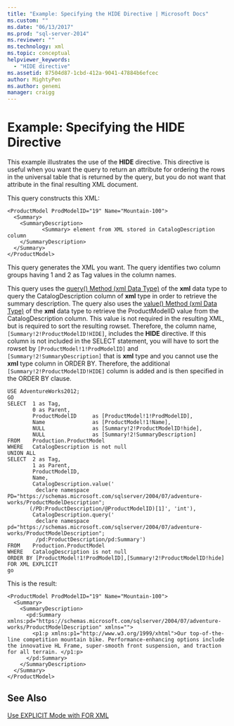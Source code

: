 ```yaml
---
title: "Example: Specifying the HIDE Directive | Microsoft Docs"
ms.custom: ""
ms.date: "06/13/2017"
ms.prod: "sql-server-2014"
ms.reviewer: ""
ms.technology: xml
ms.topic: conceptual
helpviewer_keywords: 
  - "HIDE directive"
ms.assetid: 87504d87-1cbd-412a-9041-47884b6efcec
author: MightyPen
ms.author: genemi
manager: craigg
---
```

# Example: Specifying the HIDE Directive
  This example illustrates the use of the **HIDE** directive. This directive is useful when you want the query to return an attribute for ordering the rows in the universal table that is returned by the query, but you do not want that attribute in the final resulting XML document.  
  
 This query constructs this XML:  
  
```  
<ProductModel ProdModelID="19" Name="Mountain-100">  
  <Summary>  
    <SummaryDescription>  
           <Summary> element from XML stored in CatalogDescription column  
    </SummaryDescription>  
  </Summary>  
</ProductModel>  
```  
  
 This query generates the XML you want. The query identifies two column groups having 1 and 2 as Tag values in the column names.  
  
 This query uses the [query() Method (xml Data Type)](/sql/t-sql/xml/query-method-xml-data-type) of the **xml** data type to query the CatalogDescription column of **xml** type in order to retrieve the summary description. The query also uses the [value() Method (xml Data Type)](/sql/t-sql/xml/value-method-xml-data-type) of the **xml** data type to retrieve the ProductModelID value from the CatalogDescription column. This value is not required in the resulting XML, but is required to sort the resulting rowset. Therefore, the column name, `[Summary!2!ProductModelID!HIDE]`, includes the **HIDE** directive. If this column is not included in the SELECT statement, you will have to sort the rowset by `[ProductModel!1!ProdModelID]` and `[Summary!2!SummaryDescription]` that is **xml** type and you cannot use the **xml** type column in ORDER BY. Therefore, the additional `[Summary!2!ProductModelID!HIDE]` column is added and is then specified in the ORDER BY clause.  
  
```  
USE AdventureWorks2012;  
GO  
SELECT  1 as Tag,  
        0 as Parent,  
        ProductModelID     as [ProductModel!1!ProdModelID],  
        Name               as [ProductModel!1!Name],  
        NULL               as [Summary!2!ProductModelID!hide],  
        NULL               as [Summary!2!SummaryDescription]  
FROM    Production.ProductModel  
WHERE   CatalogDescription is not null  
UNION ALL  
SELECT  2 as Tag,  
        1 as Parent,  
        ProductModelID,  
        Name,  
        CatalogDescription.value('  
         declare namespace PD="https://schemas.microsoft.com/sqlserver/2004/07/adventure-works/ProductModelDescription";  
       (/PD:ProductDescription/@ProductModelID)[1]', 'int'),  
        CatalogDescription.query('  
         declare namespace pd="https://schemas.microsoft.com/sqlserver/2004/07/adventure-works/ProductModelDescription";  
         /pd:ProductDescription/pd:Summary')  
FROM    Production.ProductModel  
WHERE   CatalogDescription is not null  
ORDER BY [ProductModel!1!ProdModelID],[Summary!2!ProductModelID!hide]  
FOR XML EXPLICIT  
go  
```  
  
 This is the result:  
  
```  
<ProductModel ProdModelID="19" Name="Mountain-100">  
  <Summary>  
    <SummaryDescription>  
      <pd:Summary xmlns:pd="https://schemas.microsoft.com/sqlserver/2004/07/adventure-works/ProductModelDescription" xmlns="">  
        <p1:p xmlns:p1="http://www.w3.org/1999/xhtml">Our top-of-the-line competition mountain bike. Performance-enhancing options include the innovative HL Frame, super-smooth front suspension, and traction for all terrain. </p1:p>  
      </pd:Summary>  
    </SummaryDescription>  
  </Summary>  
</ProductModel>  
```  
  
## See Also  
 [Use EXPLICIT Mode with FOR XML](use-explicit-mode-with-for-xml.md)  
  
  
